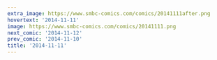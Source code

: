 ```yaml
---
extra_image: https://www.smbc-comics.com/comics/20141111after.png
hovertext: '2014-11-11'
image: https://www.smbc-comics.com/comics/20141111.png
next_comic: '2014-11-12'
prev_comic: '2014-11-10'
title: '2014-11-11'
---
```


